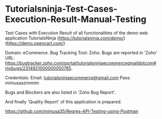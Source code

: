 # Tutorialsninja-Test-Cases-Execution-Result-Manual-Testing
Test Cases with Execution Result of all functionalities of the demo web application TutorialsNinja (https://tutorialsninja.com/demo/) (https://demo.opencart.com/)

Domain: eCommerce.
Bug Tracking Tool: Zoho.
Bugs are reported in 'Zoho' URL: https://bugtracker.zoho.com/portal/tutorialsninjaecommercegmaildotcom#mybugs/2314921000000050785.

Credentials: 
Email: tutorialsninjaecommerce@gmail.com
Pass: mimusaazimmim

Bugs and Blockers are also listed in 'Zoho Bug Report'.

And finally 'Quality Report' of this application is prepared.

https://github.com/mimusa35/Reqres-API-Testing-using-Postman
